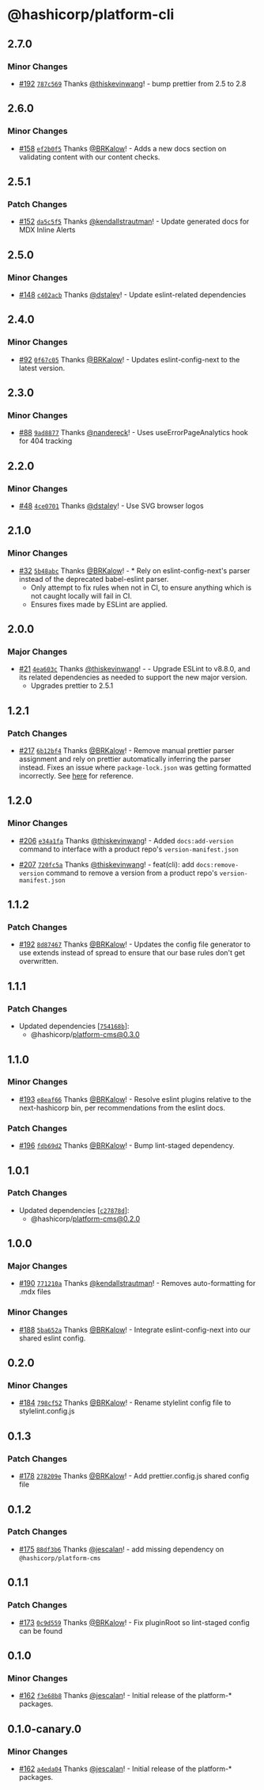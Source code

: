 # @hashicorp/platform-cli

## 2.7.0

### Minor Changes

- [#192](https://github.com/hashicorp/web-platform-packages/pull/192) [`787c569`](https://github.com/hashicorp/web-platform-packages/commit/787c569b7c5fe6c74f0538456dc25daedaa6344e) Thanks [@thiskevinwang](https://github.com/thiskevinwang)! - bump prettier from 2.5 to 2.8

## 2.6.0

### Minor Changes

- [#158](https://github.com/hashicorp/web-platform-packages/pull/158) [`ef2b0f5`](https://github.com/hashicorp/web-platform-packages/commit/ef2b0f5b303b7752ae95ae217ea887119462c9fa) Thanks [@BRKalow](https://github.com/BRKalow)! - Adds a new docs section on validating content with our content checks.

## 2.5.1

### Patch Changes

- [#152](https://github.com/hashicorp/web-platform-packages/pull/152) [`da5c5f5`](https://github.com/hashicorp/web-platform-packages/commit/da5c5f555acb8a509071a0b825f02615108a479d) Thanks [@kendallstrautman](https://github.com/kendallstrautman)! - Update generated docs for MDX Inline Alerts

## 2.5.0

### Minor Changes

- [#148](https://github.com/hashicorp/web-platform-packages/pull/148) [`c402acb`](https://github.com/hashicorp/web-platform-packages/commit/c402acbfd3e734f75adaf5eb6adb8fc09f774315) Thanks [@dstaley](https://github.com/dstaley)! - Update eslint-related dependencies

## 2.4.0

### Minor Changes

- [#92](https://github.com/hashicorp/web-platform-packages/pull/92) [`0f67c05`](https://github.com/hashicorp/web-platform-packages/commit/0f67c05fc1c8f8cc1af2c26510883d5985be613d) Thanks [@BRKalow](https://github.com/BRKalow)! - Updates eslint-config-next to the latest version.

## 2.3.0

### Minor Changes

- [#88](https://github.com/hashicorp/web-platform-packages/pull/88) [`9ad8877`](https://github.com/hashicorp/web-platform-packages/commit/9ad88779846281c2f808d1b2eb54868a8dbf1f07) Thanks [@nandereck](https://github.com/nandereck)! - Uses useErrorPageAnalytics hook for 404 tracking

## 2.2.0

### Minor Changes

- [#48](https://github.com/hashicorp/web-platform-packages/pull/48) [`4ce0701`](https://github.com/hashicorp/web-platform-packages/commit/4ce0701c8b5839ceeb22dd17624f4f56fcaddcc7) Thanks [@dstaley](https://github.com/dstaley)! - Use SVG browser logos

## 2.1.0

### Minor Changes

- [#32](https://github.com/hashicorp/web-platform-packages/pull/32) [`5b48abc`](https://github.com/hashicorp/web-platform-packages/commit/5b48abc1f7b92433a50130fc2d9386f7bb5b6845) Thanks [@BRKalow](https://github.com/BRKalow)! - \* Rely on eslint-config-next's parser instead of the deprecated babel-eslint parser.
  - Only attempt to fix rules when not in CI, to ensure anything which is not caught locally will fail in CI.
  - Ensures fixes made by ESLint are applied.

## 2.0.0

### Major Changes

- [#21](https://github.com/hashicorp/web-platform-packages/pull/21) [`4ea603c`](https://github.com/hashicorp/web-platform-packages/commit/4ea603cf0f7304d882af3ddc159cf402f7511453) Thanks [@thiskevinwang](https://github.com/thiskevinwang)! - - Upgrade ESLint to v8.8.0, and its related dependencies as needed to support the new major version.
  - Upgrades prettier to 2.5.1

## 1.2.1

### Patch Changes

- [#217](https://github.com/hashicorp/nextjs-scripts/pull/217) [`6b12bf4`](https://github.com/hashicorp/nextjs-scripts/commit/6b12bf4a8757e1895022e40ef5452f1b239b74f3) Thanks [@BRKalow](https://github.com/BRKalow)! - Remove manual prettier parser assignment and rely on prettier automatically inferring the parser instead. Fixes an issue where `package-lock.json` was getting formatted incorrectly. See [here](https://github.com/prettier/prettier/issues/11553) for reference.

## 1.2.0

### Minor Changes

- [#206](https://github.com/hashicorp/nextjs-scripts/pull/206) [`e34a1fa`](https://github.com/hashicorp/nextjs-scripts/commit/e34a1fa290913be2ccfc417890b2835a99e9d719) Thanks [@thiskevinwang](https://github.com/thiskevinwang)! - Added `docs:add-version` command to interface with a product repo's `version-manifest.json`

* [#207](https://github.com/hashicorp/nextjs-scripts/pull/207) [`720fc5a`](https://github.com/hashicorp/nextjs-scripts/commit/720fc5ac355addd275d74a73443d8d4fa105b838) Thanks [@thiskevinwang](https://github.com/thiskevinwang)! - feat(cli): add `docs:remove-version` command to remove a version from a product repo's `version-manifest.json`

## 1.1.2

### Patch Changes

- [#192](https://github.com/hashicorp/nextjs-scripts/pull/192) [`8d87467`](https://github.com/hashicorp/nextjs-scripts/commit/8d87467e57cac695fab96da2f48159939c922edc) Thanks [@BRKalow](https://github.com/BRKalow)! - Updates the config file generator to use extends instead of spread to ensure that our base rules don't get overwritten.

## 1.1.1

### Patch Changes

- Updated dependencies [[`754168b`](https://github.com/hashicorp/nextjs-scripts/commit/754168b3c0c6896a4b4e9f88f48f0189f7abde93)]:
  - @hashicorp/platform-cms@0.3.0

## 1.1.0

### Minor Changes

- [#193](https://github.com/hashicorp/nextjs-scripts/pull/193) [`e8eaf66`](https://github.com/hashicorp/nextjs-scripts/commit/e8eaf665ae95df3176eb81f2a21e0e11bb29cef1) Thanks [@BRKalow](https://github.com/BRKalow)! - Resolve eslint plugins relative to the next-hashicorp bin, per recommendations from the eslint docs.

### Patch Changes

- [#196](https://github.com/hashicorp/nextjs-scripts/pull/196) [`fdb69d2`](https://github.com/hashicorp/nextjs-scripts/commit/fdb69d26376073973fe016f51a5db69a3b934792) Thanks [@BRKalow](https://github.com/BRKalow)! - Bump lint-staged dependency.

## 1.0.1

### Patch Changes

- Updated dependencies [[`c27878d`](https://github.com/hashicorp/nextjs-scripts/commit/c27878da0205da7222c5880460b441b555040da1)]:
  - @hashicorp/platform-cms@0.2.0

## 1.0.0

### Major Changes

- [#190](https://github.com/hashicorp/nextjs-scripts/pull/190) [`771210a`](https://github.com/hashicorp/nextjs-scripts/commit/771210aa456d9d5a603709e12e48f0710779a537) Thanks [@kendallstrautman](https://github.com/kendallstrautman)! - Removes auto-formatting for .mdx files

### Minor Changes

- [#188](https://github.com/hashicorp/nextjs-scripts/pull/188) [`5ba652a`](https://github.com/hashicorp/nextjs-scripts/commit/5ba652a7b0a6d3c2008a7cdf2e3b3f1599a41fcd) Thanks [@BRKalow](https://github.com/BRKalow)! - Integrate eslint-config-next into our shared eslint config.

## 0.2.0

### Minor Changes

- [#184](https://github.com/hashicorp/nextjs-scripts/pull/184) [`798cf52`](https://github.com/hashicorp/nextjs-scripts/commit/798cf5243a9d93c91256c1f17d5cd4a806772033) Thanks [@BRKalow](https://github.com/BRKalow)! - Rename stylelint config file to stylelint.config.js

## 0.1.3

### Patch Changes

- [#178](https://github.com/hashicorp/nextjs-scripts/pull/178) [`278209e`](https://github.com/hashicorp/nextjs-scripts/commit/278209e57480999aac2522cf52859f17dc477884) Thanks [@BRKalow](https://github.com/BRKalow)! - Add prettier.config.js shared config file

## 0.1.2

### Patch Changes

- [#175](https://github.com/hashicorp/nextjs-scripts/pull/175) [`88df3b6`](https://github.com/hashicorp/nextjs-scripts/commit/88df3b6cbe62192204227d6f337709d3168f27b6) Thanks [@jescalan](https://github.com/jescalan)! - add missing dependency on `@hashicorp/platform-cms`

## 0.1.1

### Patch Changes

- [#173](https://github.com/hashicorp/nextjs-scripts/pull/173) [`0c9d559`](https://github.com/hashicorp/nextjs-scripts/commit/0c9d5595cf97404479c59442c62cd3c0e46755e7) Thanks [@BRKalow](https://github.com/BRKalow)! - Fix pluginRoot so lint-staged config can be found

## 0.1.0

### Minor Changes

- [#162](https://github.com/hashicorp/nextjs-scripts/pull/162) [`f3e68b8`](https://github.com/hashicorp/nextjs-scripts/commit/f3e68b8a00066fe9ab7a789aecfd6bc97bcd047f) Thanks [@jescalan](https://github.com/jescalan)! - Initial release of the platform-\* packages.

## 0.1.0-canary.0

### Minor Changes

- [#162](https://github.com/hashicorp/nextjs-scripts/pull/162) [`a4eda04`](https://github.com/hashicorp/nextjs-scripts/commit/a4eda047e75d843997ea95a8c36a83108b639cb8) Thanks [@jescalan](https://github.com/jescalan)! - Initial release of the platform-\* packages.
